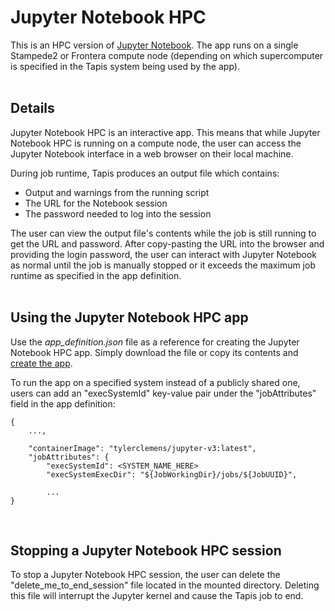# Jupyter Notebook HPC

This is an HPC version of [Jupyter Notebook](https://jupyter-notebook.readthedocs.io/en/stable/). The app runs on a single Stampede2 or Frontera compute node (depending on which supercomputer is specified in the Tapis system being used by the app).
<br><br>


## Details

Jupyter Notebook HPC is an interactive app. This means that while Jupyter Notebook HPC is running on a compute node, the user can access the Jupyter Notebook interface in a web browser on their local machine.

During job runtime, Tapis produces an output file which contains:
* Output and warnings from the running script
* The URL for the Notebook session
* The password needed to log into the session

The user can view the output file's contents while the job is still running to get the URL and password. After copy-pasting the URL into the browser and providing the login password, the user can interact with Jupyter Notebook as normal until the job is manually stopped or it exceeds the maximum job runtime as specified in the app definition.
<br><br>


## Using the Jupyter Notebook HPC app

Use the _app_definition.json_ file as a reference for creating the Jupyter Notebook HPC app. Simply download the file or copy its contents and [create the app](https://tapis.readthedocs.io/en/latest/technical/apps.html#creating-an-application).

To run the app on a specified system instead of a publicly shared one, users can add an "execSystemId" key-value pair under the "jobAttributes" field in the app definition:

```
{
    ...,

    "containerImage": "tylerclemens/jupyter-v3:latest",
    "jobAttributes": {
        "execSystemId": <SYSTEM_NAME_HERE>
        "execSystemExecDir": "${JobWorkingDir}/jobs/${JobUUID}",
        
        ...
}
```
<br>


## Stopping a Jupyter Notebook HPC session

To stop a Jupyter Notebook HPC session, the user can delete the "delete_me_to_end_session" file located in the mounted directory. Deleting this file will interrupt the Jupyter kernel and cause the Tapis job to end.